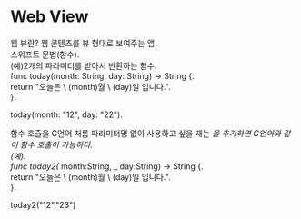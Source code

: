 # Web View 
웹 뷰란? 웹 콘텐츠를 뷰 형대로 보여주는 앱.  
스위프트 문법(함수).  
(예)2개의 파라미터를 받아서 반환하는 함수.  
func today(month: String, day: String) -> String {.  
    return "오늘은 \ (month)월 \ (day)일 입니다.".  
}.  

today(month: "12", day: "22").  

함수 호출을 C언어 처름 파라미터명 없이 사용하고 싶을 때는 _을 추가하면 C언어와 같이 함수 호출이 가능하다.   
(예).  
func today2(_ month:String, _ day:String) -> String {.  
    return "오늘은 \ (month)월 \ (day)일 입니다.".    
}.   

today2("12","23")   

